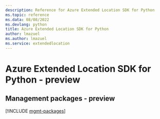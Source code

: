 ```yaml
---
description: Reference for Azure Extended Location SDK for Python
ms.topic: reference
ms.data: 08/08/2022
ms.devlang: python
title: Azure Extended Location SDK for Python
author: lmazuel
ms.author: lmazuel
ms.service: extendedlocation
---
```

# Azure Extended Location SDK for Python - preview

## Management packages - preview
[!INCLUDE [mgmt-packages](extended-location-mgmt-index.md)]